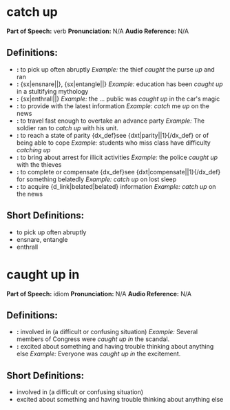 # catch up

**Part of Speech:** verb
**Pronunciation:** N/A
**Audio Reference:** N/A

## Definitions:
- **:** to pick up often abruptly 
  *Example:* the thief *caught* the purse *up* and ran
- **:** {sx|ensnare||}, {sx|entangle||} 
  *Example:* education has been *caught up* in a stultifying mythology
- **:** {sx|enthrall||} 
  *Example:* the … public was *caught up* in the car's magic
- **:** to provide with the latest information 
  *Example:* *catch* me *up* on the news
- **:** to travel fast enough to overtake an advance party 
  *Example:* The soldier ran to *catch up* with his unit.
- **:** to reach a state of parity {dx_def}see {dxt|parity||1}{/dx_def} or of being able to cope 
  *Example:* students who miss class have difficulty *catching up*
- **:** to bring about arrest for illicit activities 
  *Example:* the police *caught up* with the thieves
- **:** to complete or compensate {dx_def}see {dxt|compensate||1}{/dx_def} for something belatedly 
  *Example:* *catch up* on lost sleep
- **:** to acquire {d_link|belated|belated} information 
  *Example:* *catch up* on the news

## Short Definitions:
- to pick up often abruptly
- ensnare, entangle
- enthrall
# caught up in

**Part of Speech:** idiom
**Pronunciation:** N/A
**Audio Reference:** N/A

## Definitions:
- **:** involved in (a difficult or confusing situation) 
  *Example:* Several members of Congress were *caught up in* the scandal.
- **:** excited about something and having trouble thinking about anything else 
  *Example:* Everyone was *caught up in* the excitement.

## Short Definitions:
- involved in (a difficult or confusing situation)
- excited about something and having trouble thinking about anything else
